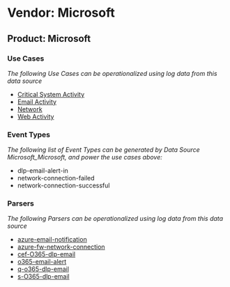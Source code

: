 Vendor: Microsoft
=================
Product: Microsoft
------------------

### Use Cases

_The following Use Cases can be operationalized using log data from this data source_

* [Critical System Activity](../UseCases/usecase_critical_system_activity.md)
* [Email Activity](../UseCases/usecase_email_activity.md)
* [Network](../UseCases/usecase_network.md)
* [Web Activity](../UseCases/usecase_web_activity.md)


### Event Types

_The following list of Event Types can be generated by Data Source Microsoft_Microsoft, and power the use cases above:_

- dlp-email-alert-in
- network-connection-failed
- network-connection-successful


### Parsers

_The following Parsers can be operationalized using log data from this data source_

* [azure-email-notification](../Parsers/parserContent_azure-email-notification.md)
* [azure-fw-network-connection](../Parsers/parserContent_azure-fw-network-connection.md)
* [cef-O365-dlp-email](../Parsers/parserContent_cef-o365-dlp-email.md)
* [o365-email-alert](../Parsers/parserContent_o365-email-alert.md)
* [q-o365-dlp-email](../Parsers/parserContent_q-o365-dlp-email.md)
* [s-O365-dlp-email](../Parsers/parserContent_s-o365-dlp-email.md)
